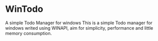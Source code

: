 # WinTodo
A simple Todo Manager for windows
This is a simple Todo manager for windows writed using WINAPI, aim for simplicity, performance and little memory consumption.

